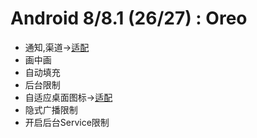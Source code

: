 # Android 8/8.1 (26/27) : Oreo

- 通知,渠道->[适配](https://blog.csdn.net/guolin_blog/article/details/79854070)
- 画中画
- 自动填充
- 后台限制
- 自适应桌面图标->[适配](https://blog.csdn.net/guolin_blog/article/details/79417483)
- 隐式广播限制
- 开启后台Service限制